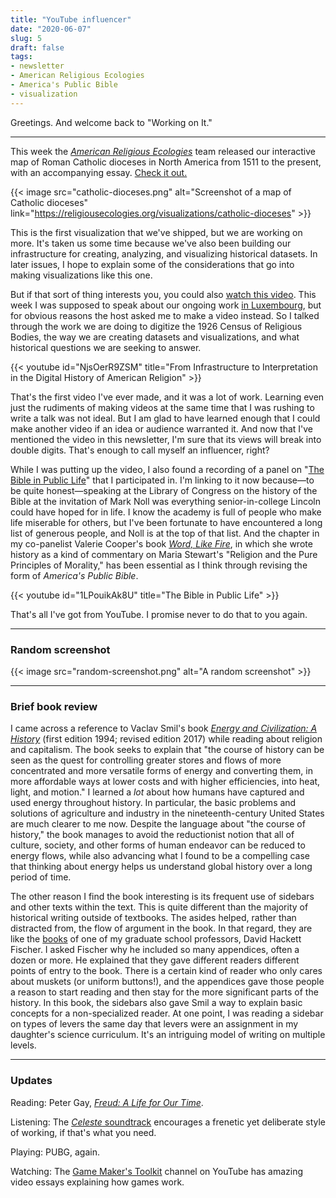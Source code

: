 ```yaml
---
title: "YouTube influencer"
date: "2020-06-07"
slug: 5
draft: false
tags:
- newsletter
- American Religious Ecologies
- America's Public Bible
- visualization
---
```


Greetings. And welcome back to "Working on It."

-----------------

This week the [*American Religious Ecologies*](https://religiousecologies.org) team released our interactive map of Roman Catholic dioceses in North America from 1511 to the present, with an accompanying essay. [Check it out.](https://religiousecologies.org/visualizations/catholic-dioceses/)

{{< image src="catholic-dioceses.png" alt="Screenshot of a map of Catholic dioceses" link="https://religiousecologies.org/visualizations/catholic-dioceses" >}}

This is the first visualization that we've shipped, but we are working on more. It's taken us some time because we've also been building our infrastructure for creating, analyzing, and visualizing historical datasets. In later issues, I hope to explain some of the considerations that go into making visualizations like this one.

But if that sort of thing interests you, you could also [watch this video](https://www.youtube.com/watch?v=NjsOerR9ZSM). This week I was supposed to speak about our ongoing work [in Luxembourg](https://dhh.uni.lu), but for obvious reasons the host asked me to make a video instead. So I talked through the work we are doing to digitize the 1926 Census of Religious Bodies, the way we are creating datasets and visualizations, and what historical questions we are seeking to answer.

{{< youtube id="NjsOerR9ZSM" title="From Infrastructure to Interpretation in the Digital History of American Religion" >}}

That's the first video I've ever made, and it was a lot of work. Learning even just the rudiments of making videos at the same time that I was rushing to write a talk was not ideal. But I am glad to have learned enough that I could make another video if an idea or audience warranted it. And now that I've mentioned the video in this newsletter, I'm sure that its views will break into double digits. That's enough to call myself an influencer, right?

While I was putting up the video, I also found a recording of a panel on "[The Bible in Public Life](https://www.youtube.com/watch?v=1LPouikAk8U)" that I participated in. I'm linking to it now because—to be quite honest—speaking at the Library of Congress on the history of the Bible at the invitation of Mark Noll was everything senior-in-college Lincoln could have hoped for in life. I know the academy is full of people who make life miserable for others, but I've been fortunate to have encountered a long list of generous people, and Noll is at the top of that list. And the chapter in my co-panelist Valerie Cooper's book [*Word, Like Fire*](https://www.upress.virginia.edu/title/4264), in which she wrote history as a kind of commentary on Maria Stewart's "Religion and the Pure Principles of Morality," has been essential as I think through revising the form of *America's Public Bible*.

{{< youtube id="1LPouikAk8U" title="The Bible in Public Life" >}}

That's all I've got from YouTube. I promise never to do that to you again.

-------------------------

### Random screenshot

 {{< image src="random-screenshot.png" alt="A random screenshot" >}}
 
-------------------------

### Brief book review

I came across a reference to Vaclav Smil's book [*Energy and Civilization: A History*](https://mitpress.mit.edu/books/energy-and-civilization) (first edition 1994; revised edition 2017) while reading about religion and capitalism. The book seeks to explain that "the course of history can be seen as the quest for controlling greater stores and flows of more concentrated and more versatile forms of energy and converting them, in more affordable ways at lower costs and with higher efficiencies, into heat, light, and motion." I learned a *lot* about how humans have captured and used energy throughout history. In particular, the basic problems and solutions of agriculture and industry in the nineteenth-century United States are much clearer to me now. Despite the language about "the course of history," the book manages to avoid the reductionist notion that all of culture, society, and other forms of human endeavor can be reduced to energy flows, while also advancing what I found to be a compelling case that thinking about energy helps us understand global history over a long period of time.

The other reason I find the book interesting is its frequent use of sidebars and other texts within the text. This is quite different than the majority of historical writing outside of textbooks. The asides helped, rather than distracted from, the flow of argument in the book. In that regard, they are like the [books](https://global.oup.com/ushe/product/paul-reveres-ride-9780195098310) of one of my graduate school professors, David Hackett Fischer. I asked Fischer why he included so many appendices, often a dozen or more. He explained that they gave different readers different points of entry to the book. There is a certain kind of reader who only cares about muskets (or uniform buttons!), and the appendices gave those people a reason to start reading and then stay for the more significant parts of the history. In this book, the sidebars also gave Smil a way to explain basic concepts for a non-specialized reader. At one point, I was reading a sidebar on types of levers the same day that levers were an assignment in my daughter's science curriculum. It's an intriguing model of writing on multiple levels.

-------------------------

### Updates

Reading: Peter Gay, [*Freud: A Life for Our Time*](https://wwnorton.com/books/9780393328615).

Listening: The [*Celeste* soundtrack](https://open.spotify.com/album/5OZHQ7KG8k04IOkF50fACO?si=Y756tptYSvW8-LNztyTy6g) encourages a frenetic yet deliberate style of working, if that's what you need.

Playing: PUBG, again.

Watching: The [Game Maker's Toolkit](https://www.youtube.com/channel/UCqJ-Xo29CKyLTjn6z2XwYAw) channel on YouTube has amazing video essays explaining how games work.
